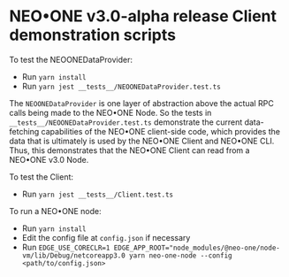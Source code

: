 # NEO•ONE v3.0-alpha release Client demonstration scripts

To test the NEOONEDataProvider:

- Run `yarn install`
- Run `yarn jest __tests__/NEOONEDataProvider.test.ts`

The `NEOONEDataProvider` is one layer of abstraction above the actual RPC calls being made
to the NEO•ONE Node. So the tests in `__tests__/NEOONEDataProvider.test.ts` demonstrate
the current data-fetching capabilities of the NEO•ONE client-side code, which provides the data
that is ultimately is used by the NEO•ONE Client and NEO•ONE CLI. Thus, this demonstrates that
the NEO•ONE Client can read from a NEO•ONE v3.0 Node.

To test the Client:

- Run `yarn jest __tests__/Client.test.ts`

To run a NEO•ONE node:

- Run `yarn install`
- Edit the config file at `config.json` if necessary
- Run `EDGE_USE_CORECLR=1 EDGE_APP_ROOT="node_modules/@neo-one/node-vm/lib/Debug/netcoreapp3.0 yarn neo-one-node --config <path/to/config.json>`
